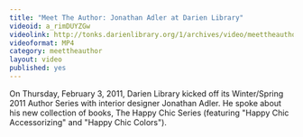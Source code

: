 ```yaml
---
title: "Meet The Author: Jonathan Adler at Darien Library"
videoid: a_rimDUYZGw
videolink: http://tonks.darienlibrary.org/1/archives/video/meettheauthor/20110203_jonathan_adler.mp4
videoformat: MP4
category: meettheauthor
layout: video
published: yes
---
```


On Thursday, February 3, 2011, Darien Library kicked off its Winter/Spring 2011 Author Series with interior designer Jonathan Adler. He spoke about his new collection of books, The Happy Chic Series (featuring "Happy Chic Accessorizing" and "Happy Chic Colors").